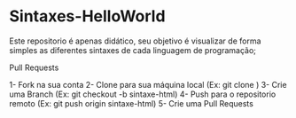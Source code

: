 # Sintaxes-HelloWorld

Este repositorio é apenas didático, seu objetivo é visualizar de forma simples as diferentes sintaxes de cada linguagem de programação;


Pull Requests

1- Fork na sua conta
2- Clone para sua máquina local (Ex: git clone )
3- Crie uma Branch (Ex: git checkout -b sintaxe-html)
4- Push para o repositorio remoto (Ex: git push origin sintaxe-html)
5- Crie uma Pull Requests
